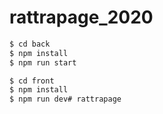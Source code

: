 # rattrapage_2020
```bash
$ cd back
$ npm install
$ npm run start

$ cd front
$ npm install
$ npm run dev# rattrapage
